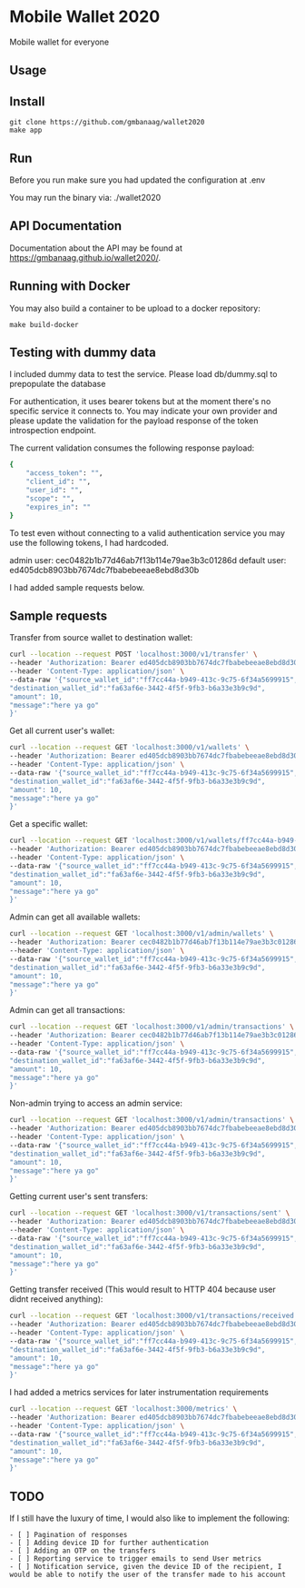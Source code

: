 # Mobile Wallet 2020
Mobile wallet for everyone

## Usage

## Install

    git clone https://github.com/gmbanaag/wallet2020
    make app 


## Run

Before you run make sure you had updated the configuration at .env

You may run the binary via:
    ./wallet2020


## API Documentation

Documentation about the API may be found at https://gmbanaag.github.io/wallet2020/.


## Running with Docker

You may also build a container to be upload to a docker repository:

    make build-docker


## Testing with dummy data

I included dummy data to test the service. Please load db/dummy.sql to prepopulate the database

For authentication, it uses bearer tokens but at the moment there's no specific service it connects to. You may indicate your own provider and please update the validation for the payload response of the token introspection endpoint. 

The current validation consumes the following response payload:


```sh
{
    "access_token": "",
    "client_id": "",
    "user_id": "",
    "scope": "",
    "expires_in": "" 
}
```

To test even without connecting to a valid authentication service you may use the following tokens, I had hardcoded.

admin user: cec0482b1b77d46ab7f13b114e79ae3b3c01286d
default user: ed405dcb8903bb7674dc7fbabebeeae8ebd8d30b

I had added sample requests below.


## Sample requests

Transfer from source wallet to destination wallet:
 
```sh
curl --location --request POST 'localhost:3000/v1/transfer' \
--header 'Authorization: Bearer ed405dcb8903bb7674dc7fbabebeeae8ebd8d30b' \
--header 'Content-Type: application/json' \
--data-raw '{"source_wallet_id":"ff7cc44a-b949-413c-9c75-6f34a5699915",
"destination_wallet_id":"fa63af6e-3442-4f5f-9fb3-b6a33e3b9c9d",
"amount": 10,
"message":"here ya go"
}'
```


Get all current user's wallet:

```sh
curl --location --request GET 'localhost:3000/v1/wallets' \
--header 'Authorization: Bearer ed405dcb8903bb7674dc7fbabebeeae8ebd8d30b' \
--header 'Content-Type: application/json' \
--data-raw '{"source_wallet_id":"ff7cc44a-b949-413c-9c75-6f34a5699915",
"destination_wallet_id":"fa63af6e-3442-4f5f-9fb3-b6a33e3b9c9d",
"amount": 10,
"message":"here ya go"
}'
```

   
Get a specific wallet:
  
```sh
curl --location --request GET 'localhost:3000/v1/wallets/ff7cc44a-b949-413c-9c75-6f34a5699915' \
--header 'Authorization: Bearer ed405dcb8903bb7674dc7fbabebeeae8ebd8d30b' \
--header 'Content-Type: application/json' \
--data-raw '{"source_wallet_id":"ff7cc44a-b949-413c-9c75-6f34a5699915",
"destination_wallet_id":"fa63af6e-3442-4f5f-9fb3-b6a33e3b9c9d",
"amount": 10,
"message":"here ya go"
}'
```


Admin can get all available wallets:

```sh
curl --location --request GET 'localhost:3000/v1/admin/wallets' \
--header 'Authorization: Bearer cec0482b1b77d46ab7f13b114e79ae3b3c01286d' \
--header 'Content-Type: application/json' \
--data-raw '{"source_wallet_id":"ff7cc44a-b949-413c-9c75-6f34a5699915",
"destination_wallet_id":"fa63af6e-3442-4f5f-9fb3-b6a33e3b9c9d",
"amount": 10,
"message":"here ya go"
}'
```
    
   
Admin can get all transactions:

```sh
curl --location --request GET 'localhost:3000/v1/admin/transactions' \
--header 'Authorization: Bearer cec0482b1b77d46ab7f13b114e79ae3b3c01286d' \
--header 'Content-Type: application/json' \
--data-raw '{"source_wallet_id":"ff7cc44a-b949-413c-9c75-6f34a5699915",
"destination_wallet_id":"fa63af6e-3442-4f5f-9fb3-b6a33e3b9c9d",
"amount": 10,
"message":"here ya go"
}'
```

  
 Non-admin trying to access an admin service:

```sh
curl --location --request GET 'localhost:3000/v1/admin/transactions' \
--header 'Authorization: Bearer ed405dcb8903bb7674dc7fbabebeeae8ebd8d30b' \
--header 'Content-Type: application/json' \
--data-raw '{"source_wallet_id":"ff7cc44a-b949-413c-9c75-6f34a5699915",
"destination_wallet_id":"fa63af6e-3442-4f5f-9fb3-b6a33e3b9c9d",
"amount": 10,
"message":"here ya go"
}'
``` 

   
Getting current user's sent transfers:
```sh
curl --location --request GET 'localhost:3000/v1/transactions/sent' \
--header 'Authorization: Bearer ed405dcb8903bb7674dc7fbabebeeae8ebd8d30b' \
--header 'Content-Type: application/json' \
--data-raw '{"source_wallet_id":"ff7cc44a-b949-413c-9c75-6f34a5699915",
"destination_wallet_id":"fa63af6e-3442-4f5f-9fb3-b6a33e3b9c9d",
"amount": 10,
"message":"here ya go"
}'
```

  
Getting transfer received (This would result to HTTP 404 because user didnt received anything):
```sh
curl --location --request GET 'localhost:3000/v1/transactions/received' \
--header 'Authorization: Bearer ed405dcb8903bb7674dc7fbabebeeae8ebd8d30b' \
--header 'Content-Type: application/json' \
--data-raw '{"source_wallet_id":"ff7cc44a-b949-413c-9c75-6f34a5699915",
"destination_wallet_id":"fa63af6e-3442-4f5f-9fb3-b6a33e3b9c9d",
"amount": 10,
"message":"here ya go"
}'
```


I had added a metrics services for later instrumentation requirements

```sh
curl --location --request GET 'localhost:3000/metrics' \
--header 'Authorization: Bearer ed405dcb8903bb7674dc7fbabebeeae8ebd8d30b' \
--header 'Content-Type: application/json' \
--data-raw '{"source_wallet_id":"ff7cc44a-b949-413c-9c75-6f34a5699915",
"destination_wallet_id":"fa63af6e-3442-4f5f-9fb3-b6a33e3b9c9d",
"amount": 10,
"message":"here ya go"
}'
```

## TODO

If I still have the luxury of time, I would also like to implement the following:

    - [ ] Pagination of responses
    - [ ] Adding device ID for further authentication
    - [ ] Adding an OTP on the transfers
    - [ ] Reporting service to trigger emails to send User metrics
    - [ ] Notification service, given the device ID of the recipient, I would be able to notify the user of the transfer made to his account